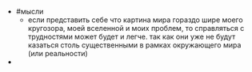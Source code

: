 - #мысли
	- если представить себе что картина мира гораздо шире моего кругозора, моей вселенной и моих проблем, то справляться с трудностями может будет и легче. так как они уже не будут казаться столь существенными в рамках окружающего мира (или реальности)
-